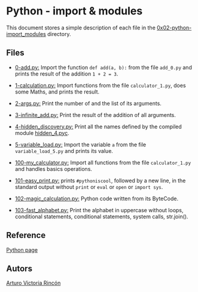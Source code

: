 # Python - import & modules
This document stores a simple description of each file in the [0x02-python-import_modules](https://github.com/arvicrin/holbertonschool-higher_level_programming/tree/master/0x02-python-import_modules "0x02-python-import_modules") directory.

## Files

- [0-add.py:](https://github.com/arvicrin/holbertonschool-higher_level_programming/blob/master/0x02-python-import_modules/0-add.py "0-add.py")
Import the function `def add(a, b):` from the file `add_0.py` and prints the result of the addition `1 + 2 = 3`.

- [1-calculation.py:](https://github.com/arvicrin/holbertonschool-higher_level_programming/blob/master/0x02-python-import_modules/1-calculation.py "1-calculation.py")
Import functions from the file `calculator_1.py`, does some Maths, and prints the result.

- [2-args.py:](https://github.com/arvicrin/holbertonschool-higher_level_programming/blob/master/0x02-python-import_modules/2-args.py "2-args.py")
Print the number of and the list of its arguments.

- [3-infinite_add.py:](https://github.com/arvicrin/holbertonschool-higher_level_programming/blob/master/0x02-python-import_modules/3-infinite_add.py "3-infinite_add.py")
Print the result of the addition of all arguments.

- [4-hidden_discovery.py:](https://github.com/arvicrin/holbertonschool-higher_level_programming/blob/master/0x02-python-import_modules/4-hidden_discovery.py "4-hidden_discovery.py")
Print all the names defined by the compiled module [hidden_4.pyc](https://github.com/holbertonschool/0x02.py/raw/master/hidden_4.pyc "hidden_4.pyc").

- [5-variable_load.py:](https://github.com/arvicrin/holbertonschool-higher_level_programming/blob/master/0x02-python-import_modules/5-variable_load.py "5-variable_load.py")
Import the variable `a` from the file `variable_load_5.py` and prints its value.

- [100-my_calculator.py:](https://github.com/arvicrin/holbertonschool-higher_level_programming/blob/master/0x02-python-import_modules/100-my_calculator.py "100-my_calculator.py")
Import all functions from the file `calculator_1.py` and handles basics operations.

- [101-easy_print.py:](https://github.com/arvicrin/holbertonschool-higher_level_programming/blob/master/0x02-python-import_modules/101-easy_print.py "101-easy_print.py")
prints `#pythoniscool`, followed by a new line, in the standard output without `print` or `eval` or `open` or `import sys`.

- [102-magic_calculation.py:](https://github.com/arvicrin/holbertonschool-higher_level_programming/blob/master/0x02-python-import_modules/102-magic_calculation.py "102-magic_calculation.py")
Python code written from its ByteCode.

- [103-fast_alphabet.py:](https://github.com/arvicrin/holbertonschool-higher_level_programming/blob/master/0x02-python-import_modules/103-fast_alphabet.py "103-fast_alphabet.py")
Print the alphabet in uppercase without loops, conditional statements, conditional statements, system calls, str.join().

## Reference 
[Python page](https://www.python.org/)
## Autors
[Arturo Victoria Rincón](https://twitter.com/arvicrin)

